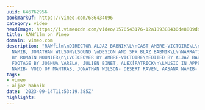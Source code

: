```yaml
---
uuid: 646762956
bookmarkOf: https://vimeo.com/686434096
category: video
headImage: https://i.vimeocdn.com/video/1570543176-12a189388430de8809dd4cb7c11050c2bd089b8eab0a1ddad18ad6c394433bbd-d_295x166
title: RAWfilm on Vimeo
domain: vimeo.com
description: "RAWfilm\nDIRECTOR ALJAZ BABNIK\L\nCAST AMBRE-VICTOIRE\L\nMUSIC AASANA
  NAMIB, JONATHAN WILSON\LSOUND \nDESIGN AND SFX BLAZ BABNIK\L\nNARRATIVE WRITTEN
  BY ROMAIN MOUNIER\n\LVOICEOVER BY AMBRE-VICTOIRE\nEDITED BY ALJAZ BABNIK\n\LADDITIONAL
  FOOTAGE BY JOSHUA VARELA, JULIEN BINET, ALEX[PATRICK\n\LMUSIC IN APPEARENCE AASANA
  NAMIB- VOID OF MANTRAS, JONATHAN WILSON- DESERT RAVEN, AASANA NAMIB- YEWHARP"
tags:
- vimeo
- aljaz babnik
date: '2023-09-14T11:53:19.385Z'
highlights:
---
```



